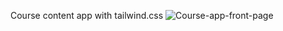 Course content app with tailwind.css 
![Course-app-front-page](https://github.com/jkk-fullstack-projects/curriculum/assets/65396501/e94d7722-c316-4048-84ef-566342f66403)

